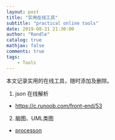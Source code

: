 ```yaml
---
layout: post
title: "实用在线工具"
subtitle: "practical online tools"
date: 2019-08-21 21:30:00
author: "Randle"
catalog: true
mathjax: false
comments: true
tags:
    - Tools
---
```


本文记录实用的在线工具，随时添加及删除。

1. json 在线解析
- https://c.runoob.com/front-end/53

2. 脑图、UML类图
- [processon](https://www.processon.com/diagrams)